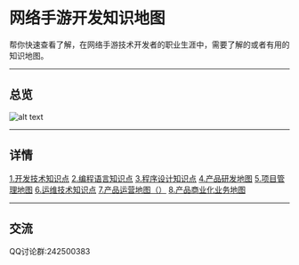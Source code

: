 # 网络手游开发知识地图
帮你快速查看了解，在网络手游技术开发者的职业生涯中，需要了解的或者有用的知识地图。

----
## 总览
![alt text](https://github.com/gonglei007/GameDevMind/blob/main/exports/0.总览.png?raw=true)

----
## 详情
[1.开发技术知识点](https://github.com/gonglei007/GameDevMind/blob/main/exports/1.开发技术知识点.png?raw=true)
[2.编程语言知识点](https://github.com/gonglei007/GameDevMind/blob/main/exports/2.编程语言知识点.png?raw=true)
[3.程序设计知识点](https://github.com/gonglei007/GameDevMind/blob/main/exports/3.程序设计知识点.png?raw=true)
[4.产品研发地图](https://github.com/gonglei007/GameDevMind/blob/main/exports/4.产品研发地图.png?raw=true)
[5.项目管理地图](https://github.com/gonglei007/GameDevMind/blob/main/exports/5.项目管理地图.png?raw=true)
[6.运维技术知识点](https://github.com/gonglei007/GameDevMind/blob/main/exports/6.运维技术知识点.png?raw=true)
[7.产品运营地图（）](https://github.com/gonglei007/GameDevMind/blob/main/exports/7.产品运营地图.png?raw=true)
[8.产品商业化业务地图](https://github.com/gonglei007/GameDevMind/blob/main/exports/8.产品商业化业务地图?raw=true)

----
## 交流
QQ讨论群:242500383
